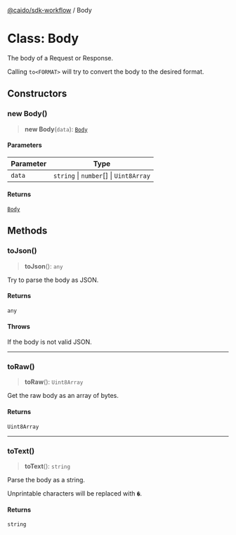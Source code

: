 [@caido/sdk-workflow](../index.md) / Body

# Class: Body

The body of a Request or Response.

Calling `to<FORMAT>` will try to convert the body to the desired format.

## Constructors

### new Body()

> **new Body**(`data`): [`Body`](Body.md)

#### Parameters

| Parameter | Type |
| ------ | ------ |
| `data` | `string` \| `number`[] \| `Uint8Array` |

#### Returns

[`Body`](Body.md)

## Methods

### toJson()

> **toJson**(): `any`

Try to parse the body as JSON.

#### Returns

`any`

#### Throws

If the body is not valid JSON.

***

### toRaw()

> **toRaw**(): `Uint8Array`

Get the raw body as an array of bytes.

#### Returns

`Uint8Array`

***

### toText()

> **toText**(): `string`

Parse the body as a string.

Unprintable characters will be replaced with `�`.

#### Returns

`string`
